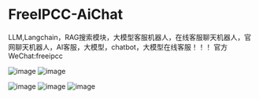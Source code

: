 # FreeIPCC-AiChat
LLM,Langchain，RAG搜索模块，大模型客服机器人，在线客服聊天机器人，官网聊天机器人，AI客服，大模型，chatbot，大模型在线客服！！！
官方WeChat:freeipcc

![image](https://github.com/user-attachments/assets/11493b99-3697-4fa5-90d0-6313a9845673)
![image](https://github.com/user-attachments/assets/6b01ae59-143d-42c5-bac0-9d395b39d1e8)

![image](https://github.com/user-attachments/assets/32ad35f1-665c-4f6d-94ae-4b77ba9a6825)
![image](https://github.com/user-attachments/assets/e756eb4a-b0d2-4873-a8b6-e7defad7c88f)
![image](https://github.com/user-attachments/assets/f16a5a47-389a-49c9-8d30-d0699f8e06da)

